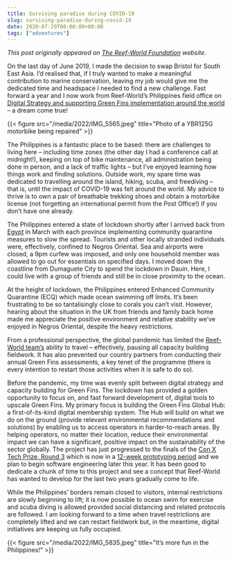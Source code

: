 ```yaml
---
title: Surviving paradise during COVID-19
slug: surviving-paradise-during-covid-19
date: 2020-07-29T00:00:00+00:00
tags: ["adventures"]
---
```


_This post originally appeared on [The Reef-World Foundation](https://reef-world.org/blog/surviving-paradise-during-covid-19) website._

On the last day of June 2019, I made the decision to swap Bristol for South East Asia. I’d realised that, if I truly wanted to make a meaningful contribution to marine conservation, leaving my job would give me the dedicated time and headspace I needed to find a new challenge. Fast forward a year and I now work from Reef-World’s Philippines field office on [Digital Strategy and supporting Green Fins implementation around the world](https://reef-world.org/blog/meet-james) – a dream come true!

{{< figure src="/media/2022/IMG_5565.jpeg" title="Photo of a YBR125G motorbike being repaired" >}}

The Philippines is a fantastic place to be based: there are challenges to living here – including time zones (the other day I had a conference call at midnight!), keeping on top of bike maintenance, all administration being done in person, and a lack of traffic lights – but I’ve enjoyed learning how things work and finding solutions. Outside work, my spare time was dedicated to travelling around the island, hiking, scuba, and freediving – that is, until the impact of COVID-19 was felt around the world. My advice to thrive is to own a pair of breathable trekking shoes and obtain a motorbike license (not forgetting an international permit from the Post Office!) if you don’t have one already.

The Philippines entered a state of lockdown shortly after I arrived back from [Egypt](https://www.greenfins.net/blog/dive-like-an-egyptian-with-green-fins) in March with each province implementing community quarantine measures to slow the spread. Tourists and other locally stranded individuals were, effectively, confined to Negros Oriental. Sea and airports were closed, a 9pm curfew was imposed, and only one household member was allowed to go out for essentials on specified days. I moved down the coastline from Dumaguete City to spend the lockdown in Dauin. Here, I could live with a group of friends and still be in close proximity to the ocean.

At the height of lockdown, the Philippines entered Enhanced Community Quarantine (ECQ) which made ocean swimming off limits. It’s been frustrating to be so tantalisingly close to corals you can’t visit. However, hearing about the situation in the UK from friends and family back home made me appreciate the positive environment and relative stability we’ve enjoyed in Negros Oriental, despite the heavy restrictions.

From a professional perspective, the global pandemic has limited the [Reef-World team’s](https://reef-world.org/staff) ability to travel – effectively, pausing all capacity building fieldwork. It has also prevented our country partners from conducting their annual Green Fins assessments, a key tenet of the programme (there is every intention to restart those activities when it is safe to do so).

Before the pandemic, my time was evenly split between digital strategy and capacity building for Green Fins. The lockdown has provided a golden opportunity to focus on, and fast forward development of, digital tools to upscale Green Fins. My primary focus is building the Green Fins Global Hub: a first-of-its-kind digital membership system. The Hub will build on what we do on the ground (provide relevant environmental recommendations and solutions) by enabling us to access operators in harder-to-reach areas. By helping operators, no matter their location, reduce their environmental impact we can have a significant, positive impact on the sustainability of the sector globally. The project has just progressed to the finals of the [Con X Tech Prize, Round 3](https://conservationxlabs.com/cxtp3-announcement) which is now in a [12-week prototyping period](https://conservationx.com/project/key/greenfinsglobalhub) and we plan to begin software engineering later this year. It has been good to dedicate a chunk of time to this project and see a concept that Reef-World has wanted to develop for the last two years gradually come to life.

While the Philippines’ borders remain closed to visitors, internal restrictions are slowly beginning to lift; it is now possible to ocean swim for exercise and scuba diving is allowed provided social distancing and related protocols are followed. I am looking forward to a time when travel restrictions are completely lifted and we can restart fieldwork but, in the meantime, digital initiatives are keeping us fully occupied.

{{< figure src="/media/2022/IMG_5835.jpeg" title="It’s more fun in the Philippines!" >}}